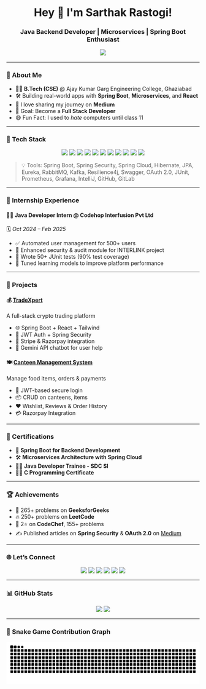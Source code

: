 <h1 align="center">Hey 👋 I'm Sarthak Rastogi!</h1>
<h3 align="center">Java Backend Developer | Microservices | Spring Boot Enthusiast</h3>

<p align="center">
  <img src="https://readme-typing-svg.herokuapp.com?color=F75C7E&lines=💻+Java+Developer+from+Uttar+Pradesh;☕+Spring+Boot+Lover;🛠️+Microservices+Builder;📚+DSA+&+System+Design+Learner" />
</p>

---

### 🚀 About Me

- 👨‍🎓 **B.Tech (CSE)** @ Ajay Kumar Garg Engineering College, Ghaziabad  
- 🛠️ Building real-world apps with **Spring Boot**, **Microservices**, and **React**
- 💬 I love sharing my journey on **Medium**
- 🎯 Goal: Become a **Full Stack Developer**
- 😅 Fun Fact: I used to *hate* computers until class 11

---

### 🔧 Tech Stack

<div align="center">
  <img src="https://cdn.jsdelivr.net/gh/devicons/devicon/icons/java/java-original.svg" height="40" />
  <img src="https://cdn.jsdelivr.net/gh/devicons/devicon/icons/spring/spring-original.svg" height="40" />
  <img src="https://cdn.jsdelivr.net/gh/devicons/devicon/icons/react/react-original.svg" height="40" />
  <img src="https://cdn.jsdelivr.net/gh/devicons/devicon/icons/docker/docker-original.svg" height="40" />
  <img src="https://cdn.jsdelivr.net/gh/devicons/devicon/icons/postgresql/postgresql-original.svg" height="40" />
  <img src="https://cdn.jsdelivr.net/gh/devicons/devicon/icons/mysql/mysql-original.svg" height="40" />
  <img src="https://cdn.jsdelivr.net/gh/devicons/devicon/icons/redis/redis-original.svg" height="40" />
  <img src="https://cdn.jsdelivr.net/gh/devicons/devicon/icons/git/git-original.svg" height="40" />
  <img src="https://cdn.jsdelivr.net/gh/devicons/devicon/icons/github/github-original.svg" height="40" />
  <img src="https://cdn.jsdelivr.net/gh/devicons/devicon/icons/html5/html5-original.svg" height="40" />
  <img src="https://cdn.jsdelivr.net/gh/devicons/devicon/icons/css3/css3-original.svg" height="40" />
</div>

> 💡 Tools: Spring Boot, Spring Security, Spring Cloud, Hibernate, JPA, Eureka, RabbitMQ, Kafka, Resilience4j, Swagger, OAuth 2.0, JUnit, Prometheus, Grafana, IntelliJ, GitHub, GitLab

---

### 💼 Internship Experience

#### 👨‍💻 Java Developer Intern @ Codehop Interfusion Pvt Ltd  
🗓️ *Oct 2024 – Feb 2025*  
- ✅ Automated user management for 500+ users  
- 🔐 Enhanced security & audit module for INTERLINK project  
- 🧪 Wrote 50+ JUnit tests (90% test coverage)  
- 🎯 Tuned learning models to improve platform performance

---

### 📂 Projects

#### 💰 [TradeXpert](https://github.com/Sarthakverse/TradeXpert-Backend)
A full-stack crypto trading platform  
- 🌐 Spring Boot + React + Tailwind  
- 🔐 JWT Auth + Spring Security  
- 💸 Stripe & Razorpay integration  
- 🤖 Gemini API chatbot for user help

#### 🍽️ [Canteen Management System](https://github.com/Sarthakverse/canteen-app-backend)  
Manage food items, orders & payments  
- 🔑 JWT-based secure login  
- 📦 CRUD on canteens, items  
- ❤️ Wishlist, Reviews & Order History  
- 💳 Razorpay Integration

---

### 📜 Certifications

- 🧠 **Spring Boot for Backend Development**  
- 🛠️ **Microservices Architecture with Spring Cloud**  
- 🧑‍🎓 **Java Developer Trainee - SDC SI**  
- 👨‍💻 **C Programming Certificate**

---

### 🏆 Achievements

- 🧮 265+ problems on **GeeksforGeeks**  
- 🔥 250+ problems on **LeetCode**  
- 🥈 2⭐ on **CodeChef**, 155+ problems  
- ✍️ Published articles on **Spring Security** & **OAuth 2.0** on [Medium](https://medium.com/@rsarthakverse123)

---

### 🌐 Let’s Connect

<p align="center">
  <a href="mailto:sarthakrastogi102@gmail.com"><img src="https://img.shields.io/badge/Email-%23EA4335?style=for-the-badge&logo=gmail&logoColor=white" /></a>
  <a href="https://www.linkedin.com/in/sarthak-rastogi-47bb11256"><img src="https://img.shields.io/badge/LinkedIn-%230077B5?style=for-the-badge&logo=linkedin&logoColor=white" /></a>
  <a href="https://github.com/Sarthakverse"><img src="https://img.shields.io/badge/GitHub-%23121011?style=for-the-badge&logo=github&logoColor=white" /></a>
  <a href="https://leetcode.com/u/rsarthak123"><img src="https://img.shields.io/badge/LeetCode-%2300CC66?style=for-the-badge&logo=leetcode&logoColor=white" /></a>
  <a href="https://www.geeksforgeeks.org/user/rsarthakvalfr"><img src="https://img.shields.io/badge/GeeksforGeeks-%2300FF00?style=for-the-badge&logo=geeksforgeeks&logoColor=white" /></a>
  <a href="https://www.codechef.com/users/risarthak123"><img src="https://img.shields.io/badge/CodeChef-%2379555A?style=for-the-badge&logo=codechef&logoColor=white" /></a>
</p>

---

### 📊 GitHub Stats

<div align="center">
  <img src="https://github-readme-stats.vercel.app/api?username=Sarthakverse&show_icons=true&theme=radical" height="180"/>
  <img src="https://github-readme-stats.vercel.app/api/top-langs/?username=Sarthakverse&layout=compact&theme=radical" height="180"/>
</div>

---

### 🐍 Snake Game Contribution Graph

<p align="center">
  <img src="https://raw.githubusercontent.com/Sarthakverse/Sarthakverse/output/snake.svg" alt="snake" />
</p>
